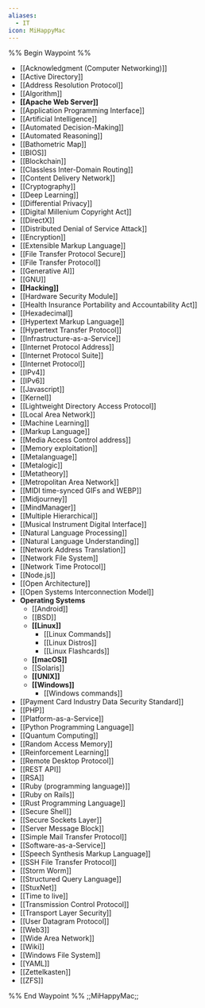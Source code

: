 ```yaml
---
aliases:
  - IT
icon: MiHappyMac
---
```

%% Begin Waypoint %%
- [[Acknowledgment (Computer Networking)]]
- [[Active Directory]]
- [[Address Resolution Protocol]]
- [[Algorithm]]
- **[[Apache Web Server]]**
- [[Application Programming Interface]]
- [[Artificial Intelligence]]
- [[Automated Decision-Making]]
- [[Automated Reasoning]]
- [[Bathometric Map]]
- [[BIOS]]
- [[Blockchain]]
- [[Classless Inter-Domain Routing]]
- [[Content Delivery Network]]
- [[Cryptography]]
- [[Deep Learning]]
- [[Differential Privacy]]
- [[Digital Millenium Copyright Act]]
- [[DirectX]]
- [[Distributed Denial of Service Attack]]
- [[Encryption]]
- [[Extensible Markup Language]]
- [[File Transfer Protocol Secure]]
- [[File Transfer Protocol]]
- [[Generative AI]]
- [[GNU]]
- **[[Hacking]]**
- [[Hardware Security Module]]
- [[Health Insurance Portability and Accountability Act]]
- [[Hexadecimal]]
- [[Hypertext Markup Language]]
- [[Hypertext Transfer Protocol]]
- [[Infrastructure-as-a-Service]]
- [[Internet Protocol Address]]
- [[Internet Protocol Suite]]
- [[Internet Protocol]]
- [[IPv4]]
- [[IPv6]]
- [[Javascript]]
- [[Kernel]]
- [[Lightweight Directory Access Protocol]]
- [[Local Area Network]]
- [[Machine Learning]]
- [[Markup Language]]
- [[Media Access Control address]]
- [[Memory exploitation]]
- [[Metalanguage]]
- [[Metalogic]]
- [[Metatheory]]
- [[Metropolitan Area Network]]
- [[MIDI time-synced GIFs and WEBP]]
- [[Midjourney]]
- [[MindManager]]
- [[Multiple Hierarchical]]
- [[Musical Instrument Digital Interface]]
- [[Natural Language Processing]]
- [[Natural Language Understanding]]
- [[Network Address Translation]]
- [[Network File System]]
- [[Network Time Protocol]]
- [[Node.js]]
- [[Open Architecture]]
- [[Open Systems Interconnection Model]]
- **Operating Systems**
	- [[Android]]
	- [[BSD]]
	- **[[Linux]]**
		- [[Linux Commands]]
		- [[Linux Distros]]
		- [[Linux Flashcards]]
	- **[[macOS]]**
	- [[Solaris]]
	- **[[UNIX]]**
	- **[[Windows]]**
		- [[Windows commands]]
- [[Payment Card Industry Data Security Standard]]
- [[PHP]]
- [[Platform-as-a-Service]]
- [[Python Programming Language]]
- [[Quantum Computing]]
- [[Random Access Memory]]
- [[Reinforcement Learning]]
- [[Remote Desktop Protocol]]
- [[REST API]]
- [[RSA]]
- [[Ruby (programming language)]]
- [[Ruby on Rails]]
- [[Rust Programming Language]]
- [[Secure Shell]]
- [[Secure Sockets Layer]]
- [[Server Message Block]]
- [[Simple Mail Transfer Protocol]]
- [[Software-as-a-Service]]
- [[Speech Synthesis Markup Language]]
- [[SSH File Transfer Protocol]]
- [[Storm Worm]]
- [[Structured Query Language]]
- [[StuxNet]]
- [[Time to live]]
- [[Transmission Control Protocol]]
- [[Transport Layer Security]]
- [[User Datagram Protocol]]
- [[Web3]]
- [[Wide Area Network]]
- [[Wiki]]
- [[Windows File System]]
- [[YAML]]
- [[Zettelkasten]]
- [[ZFS]]

%% End Waypoint %%
;;MiHappyMac;;